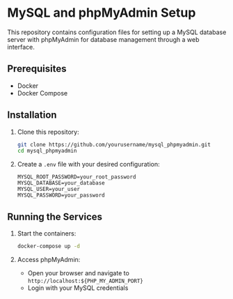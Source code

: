 # MySQL and phpMyAdmin Setup

This repository contains configuration files for setting up a MySQL database server with phpMyAdmin for database management through a web interface.

## Prerequisites

- Docker
- Docker Compose

## Installation

1. Clone this repository:
    ```bash
    git clone https://github.com/yourusername/mysql_phpmyadmin.git
    cd mysql_phpmyadmin
    ```

2. Create a `.env` file with your desired configuration:
    ```
    MYSQL_ROOT_PASSWORD=your_root_password
    MYSQL_DATABASE=your_database
    MYSQL_USER=your_user
    MYSQL_PASSWORD=your_password
    ```

## Running the Services

1. Start the containers:
    ```bash
    docker-compose up -d
    ```

2. Access phpMyAdmin:
    - Open your browser and navigate to `http://localhost:${PHP_MY_ADMIN_PORT}`
    - Login with your MySQL credentials



